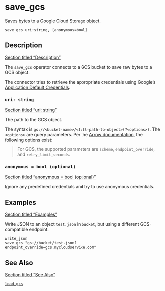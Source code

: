 # save_gcs

Saves bytes to a Google Cloud Storage object.

```tql
save_gcs uri:string, [anonymous=bool]
```

## Description

[Section titled “Description”](#description)

The `save_gcs` operator connects to a GCS bucket to save raw bytes to a GCS object.

The connector tries to retrieve the appropriate credentials using Google’s [Application Default Credentials](https://google.aip.dev/auth/4110).

### `uri: string`

[Section titled “uri: string”](#uri-string)

The path to the GCS object.

The syntax is `gs://<bucket-name>/<full-path-to-object>(?<options>)`. The `<options>` are query parameters. Per the [Arrow documentation](https://arrow.apache.org/docs/r/articles/fs.html#connecting-directly-with-a-uri), the following options exist:

> For GCS, the supported parameters are `scheme`, `endpoint_override`, and `retry_limit_seconds`.

### `anonymous = bool (optional)`

[Section titled “anonymous = bool (optional)”](#anonymous--bool-optional)

Ignore any predefined credentials and try to use anonymous credentials.

## Examples

[Section titled “Examples”](#examples)

Write JSON to an object `test.json` in `bucket`, but using a different GCS-compatible endpoint:

```tql
write_json
save_gcs "gs://bucket/test.json?endpoint_override=gcs.mycloudservice.com"
```

## See Also

[Section titled “See Also”](#see-also)

[`load_gcs`](/reference/operators/load_gcs)